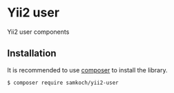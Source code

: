Yii2 user
=========

Yii2 user components

## Installation

It is recommended to use [composer](https://getcomposer.org) to install the library.

```bash
$ composer require samkoch/yii2-user
```
